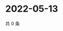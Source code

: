 # 2022-05-13

共 0 条

<!-- BEGIN WEIBO -->
<!-- 最后更新时间 Fri May 13 2022 11:48:38 GMT+0800 (China Standard Time) -->

<!-- END WEIBO -->

